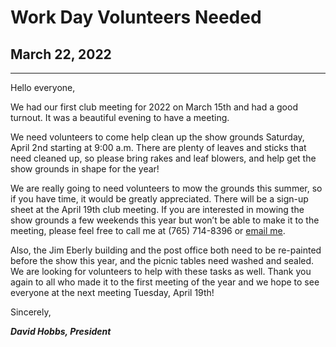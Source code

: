 # Work Day Volunteers Needed

## March 22, 2022

---

Hello everyone,

We had our first club meeting for 2022 on March 15th and had a good turnout. It was a beautiful evening to have a meeting.

We need volunteers to come help clean up the show grounds Saturday, April 2nd starting at 9:00 a.m. There are plenty of leaves and sticks that need cleaned up, so please bring rakes and leaf blowers, and help get the show grounds in shape for the year!

We are really going to need volunteers to mow the grounds this summer, so if you have time, it would be greatly appreciated. There will be a sign-up sheet at the April 19th club meeting. If you are interested in mowing the show grounds a few weekends this year but won’t be able to make it to the meeting, please feel free to call me at (765) 714-8396 or [email me](mailto:hobbsd92@gmail.com).

Also, the Jim Eberly building and the post office both need to be re-painted before the show this year, and the picnic tables need washed and sealed. We are looking for volunteers to help with these tasks as well.
Thank you again to all who made it to the first meeting of the year and we hope to see everyone at the next meeting Tuesday, April 19th!

Sincerely,

***David Hobbs, President***

